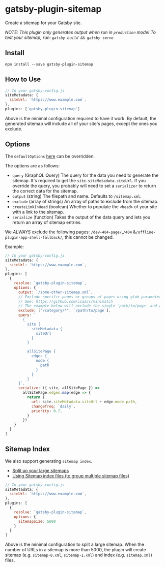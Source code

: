 # gatsby-plugin-sitemap

Create a sitemap for your Gatsby site.

_NOTE: This plugin only generates output when run in `production` mode! To test your sitemap, run: `gatsby build && gatsby serve`_

## Install

`npm install --save gatsby-plugin-sitemap`

## How to Use

```javascript
// In your gatsby-config.js
siteMetadata: {
  siteUrl: `https://www.example.com`,
},
plugins: [`gatsby-plugin-sitemap`]
```

Above is the minimal configuration required to have it work. By default, the
generated sitemap will include all of your site's pages, except the ones you exclude.

## Options

The `defaultOptions` [here](https://github.com/gatsbyjs/gatsby/blob/master/packages/gatsby-plugin-sitemap/src/internals.js#L45) can be overridden.

The options are as follows:

- `query` (GraphQL Query) The query for the data you need to generate the sitemap. It's required to get the `site.siteMetadata.siteUrl`. If you override the query, you probably will need to set a `serializer` to return the correct data for the sitemap.
- `output` (string) The filepath and name. Defaults to `/sitemap.xml`.
- `exclude` (array of strings) An array of paths to exclude from the sitemap.
- `createLinkInHead` (boolean) Whether to populate the `<head>` of your site with a link to the sitemap.
- `serialize` (function) Takes the output of the data query and lets you return an array of sitemap entries.

We _ALWAYS_ exclude the following pages: `/dev-404-page/`,`/404` &`/offline-plugin-app-shell-fallback/`, this cannot be changed.

Example:

```javascript
// In your gatsby-config.js
siteMetadata: {
  siteUrl: `https://www.example.com`,
},
plugins: [
  {
    resolve: `gatsby-plugin-sitemap`,
    options: {
      output: `/some-other-sitemap.xml`,
      // Exclude specific pages or groups of pages using glob parameters
      // See: https://github.com/isaacs/minimatch
      // The example below will exclude the single `path/to/page` and all routes beginning with `category`
      exclude: ["/category/*", `/path/to/page`],
      query: `
        {
          site {
            siteMetadata {
              siteUrl
            }
          }

          allSitePage {
            edges {
              node {
                path
              }
            }
          }
      }`,
      serialize: ({ site, allSitePage }) =>
        allSitePage.edges.map(edge => {
          return {
            url: site.siteMetadata.siteUrl + edge.node.path,
            changefreq: `daily`,
            priority: 0.7,
          }
        })
    }
  }
]
```

## Sitemap Index

We also support generating `sitemap index`.

- [Split up your large sitemaps](https://support.google.com/webmasters/answer/75712?hl=en)
- [Using Sitemap index files (to group multiple sitemap files)](https://www.sitemaps.org/protocol.html#index)

```javascript
// In your gatsby-config.js
siteMetadata: {
  siteUrl: `https://www.example.com`,
},
plugins: [
  {
    resolve: `gatsby-plugin-sitemap`,
    options: {
      sitemapSize: 5000
    }
  }
]
```

Above is the minimal configuration to split a large sitemap.
When the number of URLs in a sitemap is more than 5000, the plugin will create sitemap (e.g. `sitemap-0.xml`, `sitemap-1.xml`) and index (e.g. `sitemap.xml`) files.

